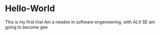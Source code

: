 # Hello-World
This is my first trial
Am a newbie in software engenieering, with ALX SE am going to become gee
